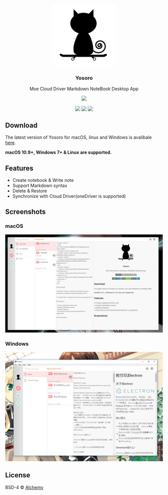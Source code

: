 <p align="center">
  <img src="./app/views/assets/images/logo.png" width="200"/>
  <h3 align="center">Yosoro</h3>
  <p align="center">Moe Cloud Driver Markdown NoteBook Desktop App</p>
  <p align="center">
    <img src="https://img.shields.io/badge/platform-masOS%20%7C%20Linux%20%7C%20Windows-lightgrey.svg" />
  </p>
  <p align="center">
    <img src="https://img.shields.io/badge/release-1.0.0-blue.svg" />
    <img src="https://img.shields.io/travis/rust-lang/rust.svg" />
    <img src="https://img.shields.io/badge/license-BSD--4-blue.svg" />
  </p>
</p>

## Download

The latest version of Yosoro for macOS, linux and Windows is avalibale [here](https://github.com/IceEnd/Yosoro/releases).

**macOS 10.9+, Windows 7+ & Linux are supported.**

## Features

- Create notebook & Write note
- Support Markdown syntax
- Delete & Restore
- Synchronize with Cloud Driver(oneDriver is supported)

## Screenshots

### macOS

![screentshot-osx](./screenshot/osx.jpeg)

### Windows

![screentshot-windows](./screenshot/win.png)

## License

BSD-4 © [Alchemy](./LICENSE)
